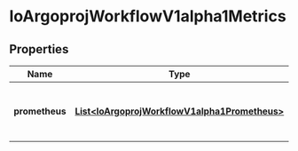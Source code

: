 
# IoArgoprojWorkflowV1alpha1Metrics

## Properties
Name | Type | Description | Notes
------------ | ------------- | ------------- | -------------
**prometheus** | [**List&lt;IoArgoprojWorkflowV1alpha1Prometheus&gt;**](IoArgoprojWorkflowV1alpha1Prometheus.md) | Prometheus is a list of prometheus metrics to be emitted | 



